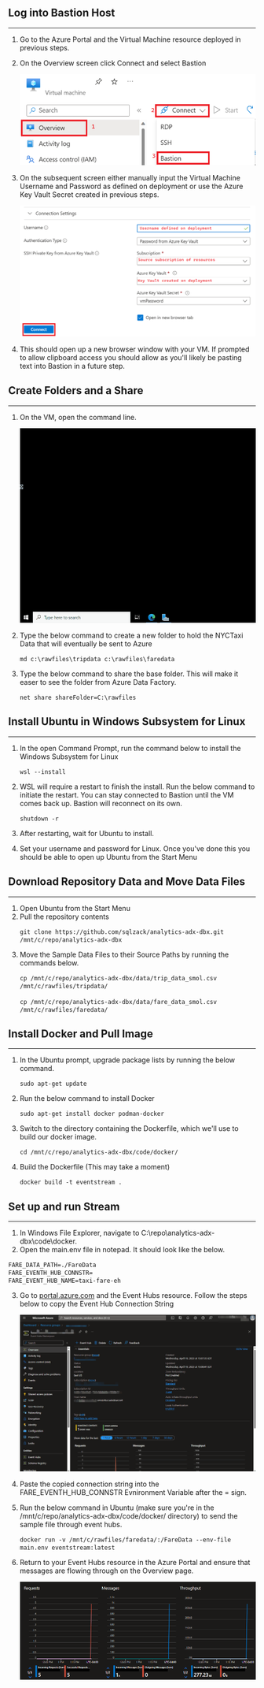 ## Log into Bastion Host
___
1)  Go to the Azure Portal and the Virtual Machine resource deployed in previous steps.
2)  On the Overview screen click Connect and select Bastion

      ![](./images/vmSetup01.png)
3) On the subsequent screen either manually input the Virtual Machine Username and Password as defined on deployment or use the Azure Key Vault Secret created in previous steps.


      ![](./images/vmSetup02.png)
4) This should open up a new browser window with your VM. If prompted to allow clipboard access you should allow as you'll likely be pasting text into Bastion in a future step.

## Create Folders and a Share
___
1) On the VM, open the command line.

    ![](./images/opencmd.gif)

2) Type the below command to create a new folder to hold the NYCTaxi Data that will eventually be sent to Azure
      ```
      md c:\rawfiles\tripdata c:\rawfiles\faredata
      ```
3) Type the below command to share the base folder. This will make it easer to see the folder from Azure Data Factory.
      ```
      net share shareFolder=C:\rawfiles
      ```

## Install Ubuntu in Windows Subsystem for Linux
___
1) In the open Command Prompt, run the command below to install the Windows Subsystem for Linux
    ```
    wsl --install
    ```

2) WSL will require a restart to finish the install. Run the below command to initiate the restart. You can stay connected to Bastion until the VM comes back up. Bastion will reconnect on its own.
    ```
    shutdown -r
    ```
3) After restarting, wait for Ubuntu to install.
4) Set your username and password for Linux. Once you've done this you should be able to open up Ubuntu from the Start Menu

## Download Repository Data and Move Data Files
___
1) Open Ubuntu from the Start Menu
2) Pull the repository contents
    ```
    git clone https://github.com/sqlzack/analytics-adx-dbx.git /mnt/c/repo/analytics-adx-dbx
    ```
3) Move the Sample Data Files to their Source Paths by running the commands below.
    ```
    cp /mnt/c/repo/analytics-adx-dbx/data/trip_data_smol.csv /mnt/c/rawfiles/tripdata/

    cp /mnt/c/repo/analytics-adx-dbx/data/fare_data_smol.csv /mnt/c/rawfiles/faredata/
    ```

## Install Docker and Pull Image
___
1) In the Ubuntu prompt, upgrade package lists by running the below command.
    ```
    sudo apt-get update
    ```
2) Run the below command to install Docker
    ```
    sudo apt-get install docker podman-docker
    ```

4) Switch to the directory containing the Dockerfile, which we'll use to build our docker image.
    ```
    cd /mnt/c/repo/analytics-adx-dbx/code/docker/
    ```
5) Build the Dockerfile (This may take a moment)
    ```
    docker build -t eventstream .
    ```

## Set up and run Stream
___
1) In Windows File Explorer, navigate to C:\repo\analytics-adx-dbx\code\docker.
2) Open the main.env file in notepad. It should look like the below.
```
FARE_DATA_PATH=./FareData
FARE_EVENTH_HUB_CONNSTR=
FARE_EVENT_HUB_NAME=taxi-fare-eh
```
3) Go to [portal.azure.com](portal.azure.com) and the Event Hubs resource. Follow the steps below to copy the Event Hub Connection String 

    ![](../eventhubs/images/retreiveSharedAccessPolicyKey.gif)

4) Paste the copied connection string into the FARE_EVENTH_HUB_CONNSTR Evnironment Variable after the = sign.
5) Run the below command in Ubuntu (make sure you're in the /mnt/c/repo/analytics-adx-dbx/code/docker/ directory) to send the sample file through event hubs.
    ```
    docker run -v /mnt/c/rawfiles/faredata/:/FareData --env-file main.env eventstream:latest
    ```
6) Return to your Event Hubs resource in the Azure Portal and ensure that messages are flowing through on the Overview page.

    ![](../eventhubs/images/checkStatus.png)
